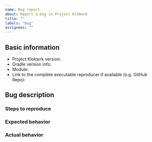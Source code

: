 ```yaml
---
name: Bug report
about: Report a bug in Project Klokwrk
title: ""
labels: "bug"
assignees: ""
---
```


<!--
  Please use Markdown syntax throughout the report for improved clarity.
  https://guides.github.com/features/mastering-markdown/

  Feel free to remove any section in the template that is not relevant or needed for your report.
  However, keep in mind that filling out those sections can significantly reduce resolution duration.
-->

## Basic information
* Project Klokwrk version:
  <!-- released version or snapshot version -->
  <!-- for snapshot version include main branch commit SHA (i.e. as given from "git rev-parse HEAD" command) -->
* Gradle version info:
  <!-- output of "./gradlew --version" command -->
* Module:
  <!-- Please, include name(s) of relevant Project Klokwrk's module(s). If not related to any specific module, specify "project" instead. -->
* Link to the complete executable reproducer if available (e.g. GitHub Repo):

## Bug description
<!--
  Please, describe the bug as clear and concisely as possible.
  If relevant and possible, also fill out the sub-sections below.
-->

### Steps to reproduce
<!-- Please, share all steps to reproduce the bug. -->

### Expected behavior
<!-- Please, describe the expected behavior. -->

### Actual behavior
<!--
  Please, describe the actual behavior as discovered.
  If available, provide the entire stack trace inside Markdown code block (```).
-->

